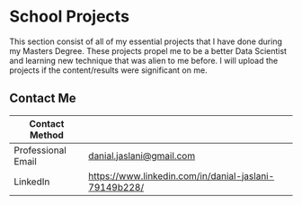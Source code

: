 # School Projects

This section consist of all of my essential projects that I have done during my Masters Degree. These projects propel me to be a better Data Scientist and learning
new technique that was alien to me before. I will upload the projects if the content/results were significant on me.

## Contact Me

Contact Method |  | 
--- |--- |
Professional Email | danial.jaslani@gmail.com |
LinkedIn |https://www.linkedin.com/in/danial-jaslani-79149b228/ |
